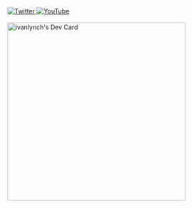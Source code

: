 <div align="left">
  <a href="https://twitter.com/ilynchdev">
    <img
      src="https://img.shields.io/twitter/follow/ilynchdev"
      alt="Twitter"
    />
  </a>
  <a href="https://www.youtube.com/@ivanlynch?sub_confirmation=1">
    <img
      src="https://img.shields.io/youtube/channel/subscribers/UCEAe7yUidEsmU9NOVfvawAA"
      alt="YouTube"
    />
  </a>
</div>
<br>
<div align="left">
  <a href="https://app.daily.dev/ivanlynch"><img src="https://api.daily.dev/devcards/9d976eafcf03412ba2479bf703b1f5ba.png?r=kz2" width="400" alt="ivanlynch's Dev Card"/></a>
</div>
